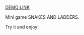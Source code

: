 [DEMO LINK]( https://alieksieienkoandriy.github.io/webpack_game_five-dogs/)

Mini game SNAKES AND LADDERS.

Try it and enjoy!